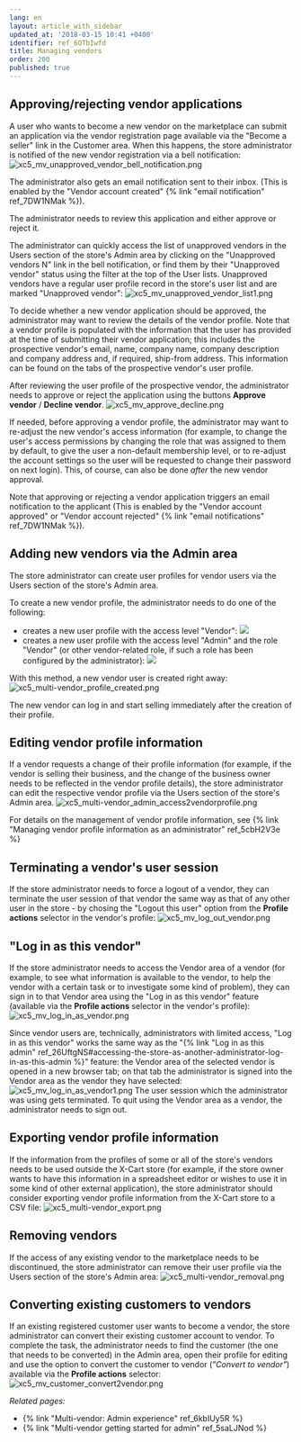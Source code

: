 ```yaml
---
lang: en
layout: article_with_sidebar
updated_at: '2018-03-15 10:41 +0400'
identifier: ref_6OTbIwfd
title: Managing vendors
order: 200
published: true
---
```

## Approving/rejecting vendor applications

A user who wants to become a new vendor on the marketplace can submit an application via the vendor registration page available via the "Become a seller" link in the Customer area. When this happens, the store administrator is notified of the new vendor registration via a bell notification:
![xc5_mv_unapproved_vendor_bell_notification.png]({{site.baseurl}}/attachments/ref_6OTbIwfd/xc5_mv_unapproved_vendor_bell_notification.png)

The administrator also gets an email notification sent to their inbox. (This is enabled by the "Vendor account created" {% link "email notification" ref_7DW1NMak %}). 

The administrator needs to review this application and either approve or reject it.

The administrator can quickly access the list of unapproved vendors in the Users section of the store's Admin area by clicking on the "Unapproved vendors N" link in the bell notification, or find them by their "Unapproved vendor" status using the filter at the top of the User lists. Unapproved vendors have a regular user profile record in the store's user list and are marked "Unapproved vendor":
![xc5_mv_unapproved_vendor_list1.png]({{site.baseurl}}/attachments/ref_SkW62BgH/xc5_mv_unapproved_vendor_list1.png)

To decide whether a new vendor application should be approved, the administrator may want to review the details of the vendor profile. Note that a vendor profile is populated with the information that the user has provided at the time of submitting their vendor application; this includes the prospective vendor's email, name, company name, company description and company address and, if required, ship-from address. This information can be found on the tabs of the prospective vendor's user profile.

After reviewing the user profile of the prospective vendor, the administrator needs to approve or reject the application using the buttons **Approve vendor** / **Decline vendor**. 
![xc5_mv_approve_decline.png]({{site.baseurl}}/attachments/ref_SkW62BgH/xc5_mv_approve_decline.png)

If needed, before approving a vendor profile, the administrator may want to re-adjust the new vendor's access information (for example, to change the user's access permissions by changing the role that was assigned to them by default, to give the user a non-default membership level, or to re-adjust the account settings so the user will be requested to change their password on next login). This, of course, can also be done *after* the new vendor approval.

Note that approving or rejecting a vendor application triggers an email notification to the applicant (This is enabled by the "Vendor account approved" or "Vendor account rejected" {% link "email notifications" ref_7DW1NMak %}).

## Adding new vendors via the Admin area

The store administrator can create user profiles for vendor users via the Users section of the store's Admin area.

To create a new vendor profile, the administrator needs to do one of the following: 

*   creates a new user profile with the access level "Vendor":
    ![]({{site.baseurl}}/attachments/8749143/8719604.png)
*   creates a new user profile with the access level "Admin" and the role "Vendor" (or other vendor-related role, if such a role has been configured by the administrator):
    ![]({{site.baseurl}}/attachments/8749143/8716890.png)

With this method, a new vendor user is created right away:
    ![xc5_multi-vendor_profile_created.png]({{site.baseurl}}/attachments/ref_SkW62BgH/xc5_multi-vendor_profile_created.png)

The new vendor can log in and start selling immediately after the creation of their profile.

## Editing vendor profile information

If a vendor requests a change of their profile information (for example, if the vendor is selling their business, and the change of the business owner needs to be reflected in the vendor profile details), the store administrator can edit the respective vendor profile via the Users section of the store's Admin area.
![xc5_multi-vendor_admin_access2vendorprofile.png]({{site.baseurl}}/attachments/ref_6kbIUy5R/xc5_multi-vendor_admin_access2vendorprofile.png)

For details on the management of vendor profile information, see {% link "Managing vendor profile information as an administrator" ref_5cbH2V3e %}

## Terminating a vendor's user session
If the store administrator needs to force a logout of a vendor, they can terminate the user session of that vendor the same way as that of any other user in the store - by chosing the "Logout this user" option from the **Profile actions** selector in the vendor's profile:
![xc5_mv_log_out_vendor.png]({{site.baseurl}}/attachments/ref_6OTbIwfd/xc5_mv_log_out_vendor.png)

## "Log in as this vendor"
If the store administrator needs to access the Vendor area of a vendor (for example, to see what information is available to the vendor, to help the vendor with a certain task or to investigate some kind of problem), they can sign in to that Vendor area using the "Log in as this vendor" feature (available via the **Profile actions** selector in the vendor's profile):
![xc5_mv_log_in_as_vendor.png]({{site.baseurl}}/attachments/ref_6OTbIwfd/xc5_mv_log_in_as_vendor.png)

Since vendor users are, technically, administrators with limited access, "Log in as this vendor" works the same way as the "{% link "Log in as this admin" ref_26UftgNS#accessing-the-store-as-another-administrator-log-in-as-this-admin %}" feature: the Vendor area of the selected vendor is opened in a new browser tab; on that tab the administrator is signed into the Vendor area as the vendor they have selected:
![xc5_mv_log_in_as_vendor1.png]({{site.baseurl}}/attachments/ref_6OTbIwfd/xc5_mv_log_in_as_vendor1.png)
The user session which the administrator was using gets terminated.
To quit using the Vendor area as a vendor, the administrator needs to sign out.

## Exporting vendor profile information
If the information from the profiles of some or all of the store's vendors needs to be used outside the X-Cart store (for example, if the store owner wants to have this information in a spreadsheet editor or wishes to use it in some kind of other external application), the store administrator should consider exporting vendor profile information from the X-Cart store to a CSV file:
![xc5_multi-vendor_export.png]({{site.baseurl}}/attachments/ref_6kbIUy5R/xc5_multi-vendor_export.png)

## Removing vendors
If the access of any existing vendor to the marketplace needs to be discontinued, the store administrator can remove their user profile via the Users section of the store's Admin area:
![xc5_multi-vendor_removal.png]({{site.baseurl}}/attachments/ref_6kbIUy5R/xc5_multi-vendor_removal.png)

## Converting existing customers to vendors
If an existing registered customer user wants to become a vendor, the store administrator can convert their existing customer account to vendor. To complete the task, the administrator needs to find the customer (the one that needs to be converted) in the Admin area, open their profile for editing and use the option to convert the customer to vendor (_"Convert to vendor"_)  available via the **Profile actions** selector:
![xc5_mv_customer_convert2vendor.png]({{site.baseurl}}/attachments/ref_6OTbIwfd/xc5_mv_customer_convert2vendor.png)


_Related pages:_
   
   *  {% link "Multi-vendor: Admin experience" ref_6kbIUy5R %}
   *  {% link "Multi-vendor getting started for admin" ref_5saLJNod %}
